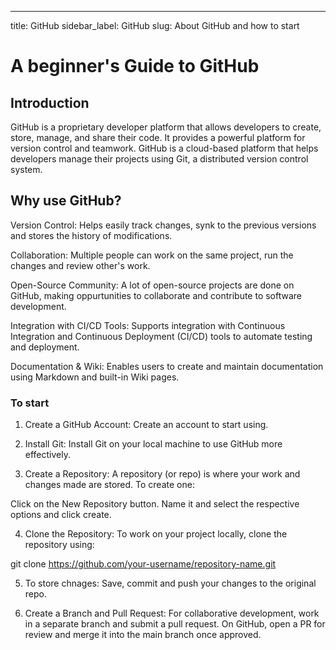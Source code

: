 ---
title: GitHub
sidebar_label: GitHub
slug: About GitHub and how to start

# A beginner's Guide to GitHub

## Introduction
GitHub is a proprietary developer platform that allows developers to create, store, manage, and share their code. It provides a powerful platform for version control and teamwork.
GitHub is a cloud-based platform that helps developers manage their projects using Git, a distributed version control system.

## Why use GitHub?

Version Control: Helps easily track changes, synk to the previous versions and stores the history of modifications.

Collaboration: Multiple people can work on the same project, run the changes and review other's work.

Open-Source Community: A lot of open-source projects are done on GitHub, making oppurtunities to collaborate and contribute to software development.

Integration with CI/CD Tools: Supports integration with Continuous Integration and Continuous Deployment (CI/CD) tools to automate testing and deployment.

Documentation & Wiki: Enables users to create and maintain documentation using Markdown and built-in Wiki pages.

### To start
1. Create a GitHub Account:
Create an account to start using.

2. Install Git:
Install Git on your local machine to use GitHub more effectively.

3. Create a Repository:
A repository (or repo) is where your work and changes made are stored. To create one:

Click on the New Repository button.
Name it and select the respective options and click create.

4. Clone the Repository:
To work on your project locally, clone the repository using:

 git clone https://github.com/your-username/repository-name.git

5. To store chnages:
Save, commit and push your changes to the original repo. 


6. Create a Branch and Pull Request:
For collaborative development, work in a separate branch and submit a pull request. On GitHub, open a PR for review and merge it into the main branch once approved.

